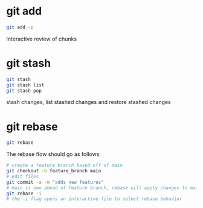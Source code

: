 # git add

```bash
git add -p
```

Interactive review of chunks

# git stash

```bash
git stash
git stash list
git stash pop
```

stash changes, list stashed changes and restore stashed changes

# git rebase

```bash
git rebase
```

The rebase flow should go as follows:

```bash
# create a feature branch based off of main
git checkout -b feature_branch main
# edit files
git commit -a -m "adds new features"
# main is now ahead of feature branch, rebase will apply changes to main as if the features were built upon the newest commit on main
git rebase -i
# the -i flag opens an interactive file to select rebase behavior
```
